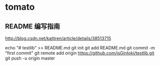 # tomato

README 编写指南
--------------

http://blog.csdn.net/kaitiren/article/details/38513715


echo "# testlib" >> README.md
git init
git add README.md
git commit -m "first commit"
git remote add origin https://github.com/jsGintoki/testlib.git
git push -u origin master
